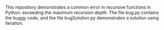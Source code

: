 This repository demonstrates a common error in recursive functions in Python: exceeding the maximum recursion depth. The file bug.py contains the buggy code, and the file bugSolution.py demonstrates a solution using iteration.